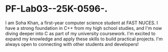 # PF-Lab03--25K-0596-.
I am Soha Khan, a first-year computer science student at FAST NUCES. I have a strong foundation in C++ from my high school studies, and I'm now diving deeper into C as part of my university coursework. I'm excited to expand my knowledge and apply these skills to build practical projects. I'm always open to connecting with other students and developers!
